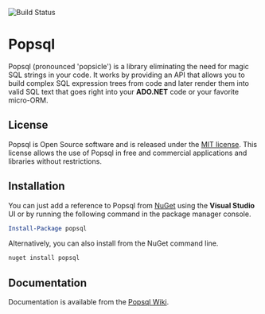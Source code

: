 ![Build Status](https://wouterdemuynck.visualstudio.com/_apis/public/build/definitions/ce7d558e-a879-4475-bbba-7f7bd486b775/20/badge)

# Popsql
Popsql (pronounced 'popsicle') is a library eliminating the need for magic SQL strings in your code. It works by providing an API that allows you to build complex SQL expression trees from code and later render them into valid SQL text that goes right into your **ADO.NET** code or your favorite micro-ORM.

## License
Popsql is Open Source software and is released under the [MIT license](https://github.com/WouterDemuynck/popsql/blob/master/LICENSE.md). This license allows the use of Popsql in free and commercial applications and libraries without restrictions.

## Installation
You can just add a reference to Popsql from [NuGet](https://www.nuget.org/packages/popsql/) using the **Visual Studio** UI or by running the following command in the package manager console.

```powershell
Install-Package popsql
```

Alternatively, you can also install from the NuGet command line.
```bat
nuget install popsql
```

## Documentation
Documentation is available from the [Popsql Wiki](https://github.com/WouterDemuynck/popsql/wiki).

